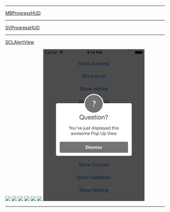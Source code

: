 


------

 [MBProgressHUD](https://github.com/jdg/MBProgressHUD/tree/master)
 
 ------

 [SVProgressHUD](https://github.com/SVProgressHUD/SVProgressHUD)
 
 ------

[SCLAlertView](https://github.com/dogo/SCLAlertView)

 ![](https://raw.githubusercontent.com/dogo/SCLAlertView/master/ScreenShots/ScreenShot2.png)
 ![](https://raw.githubusercontent.com/dogo/SCLAlertView/master/ScreenShots/ScreenShot.png)
 ![](https://raw.githubusercontent.com/dogo/SCLAlertView/master/ScreenShots/ScreenShot3.png)
 ![](https://raw.githubusercontent.com/dogo/SCLAlertView/master/ScreenShots/ScreenShot4.png)
 ![](https://raw.githubusercontent.com/dogo/SCLAlertView/master/ScreenShots/ScreenShot5.png)
 ![](https://raw.githubusercontent.com/dogo/SCLAlertView/master/ScreenShots/ScreenShot6.png)
 ![](https://raw.githubusercontent.com/dogo/SCLAlertView/master/ScreenShots/ScreenShot7.png)
 
 ------

